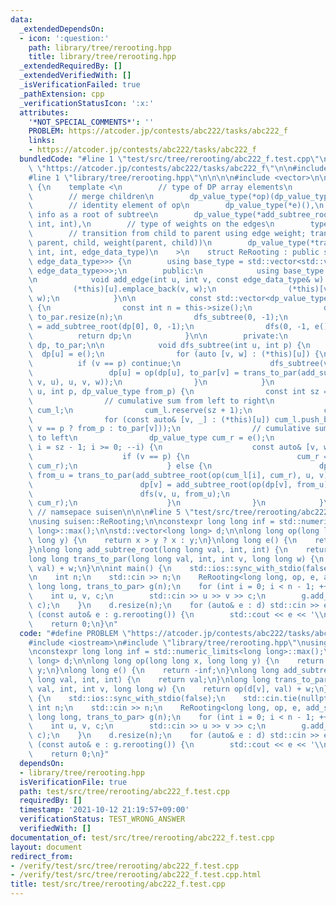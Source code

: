 ```yaml
---
data:
  _extendedDependsOn:
  - icon: ':question:'
    path: library/tree/rerooting.hpp
    title: library/tree/rerooting.hpp
  _extendedRequiredBy: []
  _extendedVerifiedWith: []
  _isVerificationFailed: true
  _pathExtension: cpp
  _verificationStatusIcon: ':x:'
  attributes:
    '*NOT_SPECIAL_COMMENTS*': ''
    PROBLEM: https://atcoder.jp/contests/abc222/tasks/abc222_f
    links:
    - https://atcoder.jp/contests/abc222/tasks/abc222_f
  bundledCode: "#line 1 \"test/src/tree/rerooting/abc222_f.test.cpp\"\n#define PROBLEM\
    \ \"https://atcoder.jp/contests/abc222/tasks/abc222_f\"\n\n#include <iostream>\n\
    #line 1 \"library/tree/rerooting.hpp\"\n\n\n\n#include <vector>\n\nnamespace suisen\
    \ {\n    template <\n        // type of DP array elements\n        typename dp_value_type,\n\
    \        // merge children\n        dp_value_type(*op)(dp_value_type, dp_value_type),\n\
    \        // identity element of op\n        dp_value_type(*e)(),\n        // add\
    \ info as a root of subtree\n        dp_value_type(*add_subtree_root)(dp_value_type,\
    \ int, int),\n        // type of weights on the edges\n        typename edge_data_type,\n\
    \        // transition from child to parent using edge weight; trans_to_par(dp[child],\
    \ parent, child, weight(parent, child))\n        dp_value_type(*trans_to_par)(dp_value_type,\
    \ int, int, edge_data_type)\n    >\n    struct ReRooting : public std::vector<std::vector<std::pair<int,\
    \ edge_data_type>>> {\n        using base_type = std::vector<std::vector<std::pair<int,\
    \ edge_data_type>>>;\n        public:\n            using base_type::base_type;\n\
    \n            void add_edge(int u, int v, const edge_data_type& w) {\n       \
    \         (*this)[u].emplace_back(v, w);\n                (*this)[v].emplace_back(u,\
    \ w);\n            }\n\n            const std::vector<dp_value_type>& rerooting()\
    \ {\n                const int n = this->size();\n                dp.resize(n),\
    \ to_par.resize(n);\n                dfs_subtree(0, -1);\n                dp[0]\
    \ = add_subtree_root(dp[0], 0, -1);\n                dfs(0, -1, e());\n      \
    \          return dp;\n            }\n\n        private:\n            std::vector<dp_value_type>\
    \ dp, to_par;\n\n            void dfs_subtree(int u, int p) {\n              \
    \  dp[u] = e();\n                for (auto [v, w] : (*this)[u]) {\n          \
    \          if (v == p) continue;\n                    dfs_subtree(v, u);\n   \
    \                 dp[u] = op(dp[u], to_par[v] = trans_to_par(add_subtree_root(dp[v],\
    \ v, u), u, v, w));\n                }\n            }\n            void dfs(int\
    \ u, int p, dp_value_type from_p) {\n                const int sz = (*this)[u].size();\n\
    \                // cumulative sum from left to right\n                std::vector<dp_value_type>\
    \ cum_l;\n                cum_l.reserve(sz + 1);\n                cum_l.push_back(e());\n\
    \                for (const auto& [v, _] : (*this)[u]) cum_l.push_back(op(cum_l.back(),\
    \ v == p ? from_p : to_par[v]));\n                // cumulative sum from right\
    \ to left\n                dp_value_type cum_r = e();\n                for (int\
    \ i = sz - 1; i >= 0; --i) {\n                    const auto& [v, w] = (*this)[u][i];\n\
    \                    if (v == p) {\n                        cum_r = op(from_p,\
    \ cum_r);\n                    } else {\n                        dp_value_type\
    \ from_u = trans_to_par(add_subtree_root(op(cum_l[i], cum_r), u, v), v, u, w);\n\
    \                        dp[v] = add_subtree_root(op(dp[v], from_u), v, -1);\n\
    \                        dfs(v, u, from_u);\n                        cum_r = op(to_par[v],\
    \ cum_r);\n                    }\n                }\n            }\n    };\n}\
    \ // namsepace suisen\n\n\n#line 5 \"test/src/tree/rerooting/abc222_f.test.cpp\"\
    \nusing suisen::ReRooting;\n\nconstexpr long long inf = std::numeric_limits<long\
    \ long>::max();\n\nstd::vector<long long> d;\n\nlong long op(long long x, long\
    \ long y) {\n    return x > y ? x : y;\n}\nlong long e() {\n    return -inf;\n\
    }\nlong long add_subtree_root(long long val, int, int) {\n    return val;\n}\n\
    long long trans_to_par(long long val, int, int v, long long w) {\n    return op(d[v],\
    \ val) + w;\n}\n\nint main() {\n    std::ios::sync_with_stdio(false);\n    std::cin.tie(nullptr);\n\
    \n    int n;\n    std::cin >> n;\n    ReRooting<long long, op, e, add_subtree_root,\
    \ long long, trans_to_par> g(n);\n    for (int i = 0; i < n - 1; ++i) {\n    \
    \    int u, v, c;\n        std::cin >> u >> v >> c;\n        g.add_edge(--u, --v,\
    \ c);\n    }\n    d.resize(n);\n    for (auto& e : d) std::cin >> e;\n    for\
    \ (const auto& e : g.rerooting()) {\n        std::cout << e << '\\n';\n    }\n\
    \    return 0;\n}\n"
  code: "#define PROBLEM \"https://atcoder.jp/contests/abc222/tasks/abc222_f\"\n\n\
    #include <iostream>\n#include \"library/tree/rerooting.hpp\"\nusing suisen::ReRooting;\n\
    \nconstexpr long long inf = std::numeric_limits<long long>::max();\n\nstd::vector<long\
    \ long> d;\n\nlong long op(long long x, long long y) {\n    return x > y ? x :\
    \ y;\n}\nlong long e() {\n    return -inf;\n}\nlong long add_subtree_root(long\
    \ long val, int, int) {\n    return val;\n}\nlong long trans_to_par(long long\
    \ val, int, int v, long long w) {\n    return op(d[v], val) + w;\n}\n\nint main()\
    \ {\n    std::ios::sync_with_stdio(false);\n    std::cin.tie(nullptr);\n\n   \
    \ int n;\n    std::cin >> n;\n    ReRooting<long long, op, e, add_subtree_root,\
    \ long long, trans_to_par> g(n);\n    for (int i = 0; i < n - 1; ++i) {\n    \
    \    int u, v, c;\n        std::cin >> u >> v >> c;\n        g.add_edge(--u, --v,\
    \ c);\n    }\n    d.resize(n);\n    for (auto& e : d) std::cin >> e;\n    for\
    \ (const auto& e : g.rerooting()) {\n        std::cout << e << '\\n';\n    }\n\
    \    return 0;\n}"
  dependsOn:
  - library/tree/rerooting.hpp
  isVerificationFile: true
  path: test/src/tree/rerooting/abc222_f.test.cpp
  requiredBy: []
  timestamp: '2021-10-12 21:19:57+09:00'
  verificationStatus: TEST_WRONG_ANSWER
  verifiedWith: []
documentation_of: test/src/tree/rerooting/abc222_f.test.cpp
layout: document
redirect_from:
- /verify/test/src/tree/rerooting/abc222_f.test.cpp
- /verify/test/src/tree/rerooting/abc222_f.test.cpp.html
title: test/src/tree/rerooting/abc222_f.test.cpp
---
```

